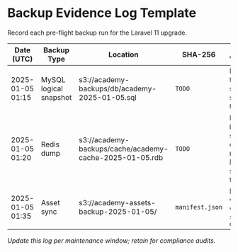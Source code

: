 # Backup Evidence Log Template

Record each pre-flight backup run for the Laravel 11 upgrade.

| Date (UTC) | Backup Type | Location | SHA-256 | Restore Validation | Operator |
| --- | --- | --- | --- | --- | --- |
| 2025-01-05 01:15 | MySQL logical snapshot | s3://academy-backups/db/academy-2025-01-05.sql | `TODO` | Restored to staging, smoke tests pass | DBA |
| 2025-01-05 01:20 | Redis dump | s3://academy-backups/cache/academy-cache-2025-01-05.rdb | `TODO` | Loaded into staging cache node, Horizon smoke tests pass | Platform |
| 2025-01-05 01:35 | Asset sync | s3://academy-assets-backup-2025-01-05/ | `manifest.json` | Integrity verified via `aws s3 sync --dryrun` | Platform |

*Update this log per maintenance window; retain for compliance audits.*
